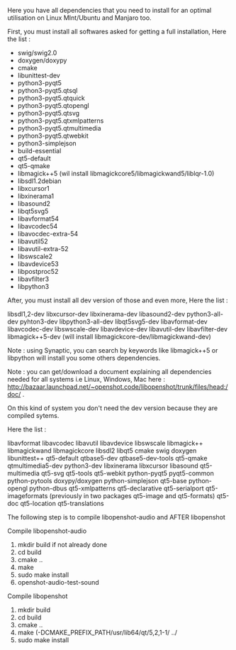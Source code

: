 Here you have all dependencies that you need to install for an optimal utilisation on Linux MInt/Ubuntu and Manjaro too.

First, you must install all softwares asked for getting a full installation, Here the list :

* swig/swig2.0
* doxygen/doxypy
* cmake
* libunittest-dev
* python3-pyqt5
* python3-pyqt5.qtsql
* python3-pyqt5.qtquick
* python3-pyqt5.qtopengl
* python3-pyqt5.qtsvg
* python3-pyqt5.qtxmlpatterns
* python3-pyqt5.qtmultimedia
* python3-pyqt5.qtwebkit
* python3-simplejson
* build-essential
* qt5-default
* qt5-qmake
* libmagick++5 (wil install libmagickcore5/libmagickwand5/liblqr-1.0)
* libsdl1.2debian
* libxcursor1
* libxinerama1
* libasound2
* libqt5svg5
* libavformat54
* libavcodec54
* libavocdec-extra-54
* libavutil52
* libavutil-extra-52
* libswscale2
* libavdevice53
* libpostproc52
* libavfilter3
* libpython3

After, you must install all dev version of those and even more, Here the list :

libsdl1,2-dev
libxcursor-dev
libxinerama-dev
libasound2-dev
python3-all-dev
pyhton3-dev
libpython3-all-dev
libqt5svg5-dev
libavformat-dev
libavcodec-dev
libswscale-dev
libavdevice-dev
libavutil-dev
libavfilter-dev
libmagick++5-dev (will install libmagickcore-dev/libmagickwand-dev)


Note : using Synaptic, you can search by keywords like libmagick++5 or libpython will install you some others dependencies.

Note : you can get/download a document explaining all dependencies needed for all systems i.e Linux, Windows, Mac here : http://bazaar.launchpad.net/~openshot.code/libopenshot/trunk/files/head:/doc/ .

On this kind of system you don't need the dev version because they are compiled sytems.

Here the list :

libavformat
libavcodec
libavutil
libavdevice
libswscale
libmagick++
libmagickwand
libmagickcore
libsdl2
libqt5
cmake
swig
doxygen
libunittest++
qt5-default
qtbase5-dev
qtbase5-dev-tools
qt5-qmake
qtmultimedia5-dev
python3-dev
libxinerama
libxcursor
libasound
qt5-multimedia
qt5-svg
qt5-tools
qt5-webkit
python-pyqt5
pyqt5-common
python-pytools
doxypy/doxygen
python-simplejson
qt5-base
python-opengl
python-dbus
qt5-xmlpatterns
qt5-declarative
qt5-serialport
qt5-imageformats (previously in two packages qt5-image and qt5-formats)
qt5-doc
qt5-location
qt5-translations

The following step is to compile libopenshot-audio and AFTER libopenshot

Compile libopenshot-audio
1. mkdir build if not already done
2. cd build
3. cmake ..
4. make
5. sudo make install
6. openshot-audio-test-sound

Compile libopenshot

1. mkdir build
2. cd build
3. cmake ..
4. make (-DCMAKE_PREFIX_PATH/usr/lib64/qt/5,2,1-1/ ../
5. sudo make install